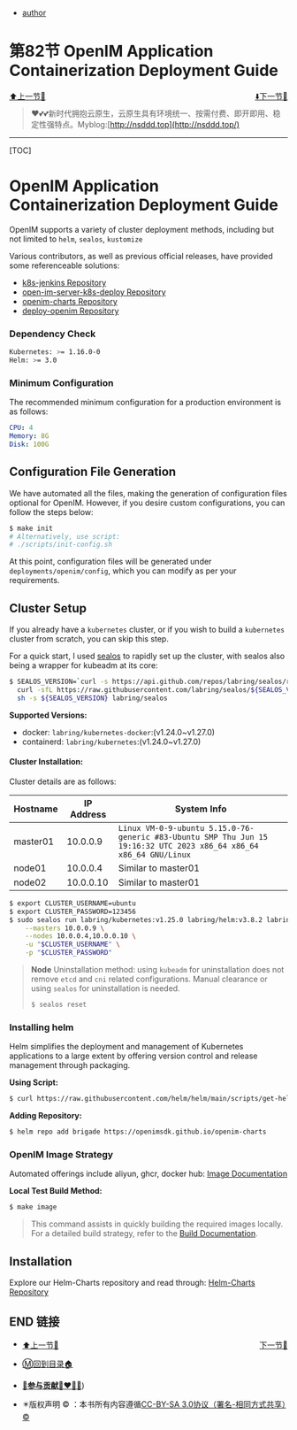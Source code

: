 + [author](http://nsddd.top)

# 第82节 OpenIM Application Containerization Deployment Guide

<div><a href = '81.md' style='float:left'>⬆️上一节🔗  </a><a href = '83.md' style='float: right'>  ⬇️下一节🔗</a></div>
<br>

> ❤️💕💕新时代拥抱云原生，云原生具有环境统一、按需付费、即开即用、稳定性强特点。Myblog:[http://nsddd.top](http://nsddd.top/)

---
[TOC]

#  OpenIM Application Containerization Deployment Guide

OpenIM supports a variety of cluster deployment methods, including but not limited to `helm`, `sealos`, `kustomize`

Various contributors, as well as previous official releases, have provided some referenceable solutions:

+ [k8s-jenkins Repository](https://github.com/OpenIMSDK/k8s-jenkins)
+ [open-im-server-k8s-deploy Repository](https://github.com/openimsdk/open-im-server-k8s-deploy)
+ [openim-charts Repository](https://github.com/OpenIMSDK/openim-charts)
+ [deploy-openim Repository](https://github.com/showurl/deploy-openim)

### Dependency Check

```bash
Kubernetes: >= 1.16.0-0
Helm: >= 3.0
```

### Minimum Configuration

The recommended minimum configuration for a production environment is as follows:

```yaml
CPU: 4
Memory: 8G
Disk: 100G
```

## Configuration File Generation

We have automated all the files, making the generation of configuration files optional for OpenIM. However, if you desire custom configurations, you can follow the steps below:

```bash
$ make init
# Alternatively, use script:
# ./scripts/init-config.sh
```

At this point, configuration files will be generated under `deployments/openim/config`, which you can modify as per your requirements.

## Cluster Setup

If you already have a `kubernetes` cluster, or if you wish to build a `kubernetes` cluster from scratch, you can skip this step.

For a quick start, I used [sealos](https://github.com/labring/sealos) to rapidly set up the cluster, with sealos also being a wrapper for kubeadm at its core:

```bash
$ SEALOS_VERSION=`curl -s https://api.github.com/repos/labring/sealos/releases/latest | grep -oE '"tag_name": "[^"]+"' | head -n1 | cut -d'"' -f4` && \
  curl -sfL https://raw.githubusercontent.com/labring/sealos/${SEALOS_VERSION}/scripts/install.sh |
  sh -s ${SEALOS_VERSION} labring/sealos
```

**Supported Versions:**

+ docker: `labring/kubernetes-docker`:(v1.24.0~v1.27.0)
+ containerd: `labring/kubernetes`:(v1.24.0~v1.27.0)

#### Cluster Installation:

Cluster details are as follows:

| Hostname | IP Address | System Info                                                  |
| -------- | ---------- | ------------------------------------------------------------ |
| master01 | 10.0.0.9   | `Linux VM-0-9-ubuntu 5.15.0-76-generic #83-Ubuntu SMP Thu Jun 15 19:16:32 UTC 2023 x86_64 x86_64 x86_64 GNU/Linux` |
| node01   | 10.0.0.4   | Similar to master01                                          |
| node02   | 10.0.0.10  | Similar to master01                                          |

```bash
$ export CLUSTER_USERNAME=ubuntu
$ export CLUSTER_PASSWORD=123456
$ sudo sealos run labring/kubernetes:v1.25.0 labring/helm:v3.8.2 labring/calico:v3.24.1 \
    --masters 10.0.0.9 \
    --nodes 10.0.0.4,10.0.0.10 \
    -u "$CLUSTER_USERNAME" \
    -p "$CLUSTER_PASSWORD"
```

> **Node** Uninstallation method: using `kubeadm` for uninstallation does not remove `etcd` and `cni` related configurations. Manual clearance or using `sealos` for uninstallation is needed.
>
> ```bash
> $ sealos reset
> ```

### Installing helm

Helm simplifies the deployment and management of Kubernetes applications to a large extent by offering version control and release management through packaging.

**Using Script:**

```bash
$ curl https://raw.githubusercontent.com/helm/helm/main/scripts/get-helm-3 | bash
```

**Adding Repository:**

```bash
$ helm repo add brigade https://openimsdk.github.io/openim-charts
```

### OpenIM Image Strategy

Automated offerings include aliyun, ghcr, docker hub: [Image Documentation](https://github.com/openimsdk/open-im-server/blob/main/docs/conversions/images.md)

**Local Test Build Method:**

```bash
$ make image
```

> This command assists in quickly building the required images locally. For a detailed build strategy, refer to the [Build Documentation](https://github.com/openimsdk/open-im-server/blob/main/build/README.md).

## Installation

Explore our Helm-Charts repository and read through: [Helm-Charts Repository](https://github.com/openimsdk/helm-charts)



## END 链接
<ul><li><div><a href = '81.md' style='float:left'>⬆️上一节🔗  </a><a href = '83.md' style='float: right'>  ️下一节🔗</a></div></li></ul>

+ [Ⓜ️回到目录🏠](../README.md)

+ [**🫵参与贡献💞❤️‍🔥💖**](https://nsddd.top/archives/contributors))

+ ✴️版权声明 &copy; ：本书所有内容遵循[CC-BY-SA 3.0协议（署名-相同方式共享）&copy;](http://zh.wikipedia.org/wiki/Wikipedia:CC-by-sa-3.0协议文本) 

